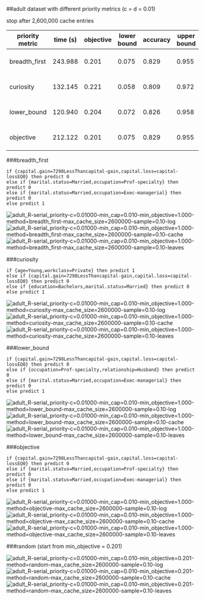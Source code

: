 ##adult dataset with different priority metrics (c = d = 0.01)

stop after 2,600,000 cache entries

| priority metric | time (s) | objective | lower bound | accuracy | upper bound | best prefix |
| --- | --- | --- | --- | --- | --- | --- |
| breadth_first | 243.988 | 0.201 | 0.075 | 0.829 | 0.955 | (43, 122, 121) |
| curiosity | 132.145 | 0.221 | 0.058 | 0.809 | 0.972 | (41, 43, 69) |
| lower_bound | 120.940 | 0.204 | 0.072 | 0.826 | 0.958 | (43, 179, 121) |
| objective | 212.122 | 0.201 | 0.075 | 0.829 | 0.955 | (43, 122, 121) |

###breadth_first

	if {capital.gain=7298LessThancapital-gain,capital.loss=capital-lossEQ0} then predict 0
	else if {marital.status=Married,occupation=Prof-specialty} then predict 0
	else if {marital.status=Married,occupation=Exec-managerial} then predict 0
	else predict 1

![adult_R-serial_priority-c=0.01000-min_cap=0.010-min_objective=1.000-method=breadth_first-max_cache_size=2600000-sample=0.10-log](../figs/adult_R-serial_priority-c=0.01000-min_cap=0.010-min_objective=1.000-method=breadth_first-max_cache_size=2600000-sample=0.10-log.png)
![adult_R-serial_priority-c=0.01000-min_cap=0.010-min_objective=1.000-method=breadth_first-max_cache_size=2600000-sample=0.10-cache](../figs/adult_R-serial_priority-c=0.01000-min_cap=0.010-min_objective=1.000-method=breadth_first-max_cache_size=2600000-sample=0.10-cache.png)
![adult_R-serial_priority-c=0.01000-min_cap=0.010-min_objective=1.000-method=breadth_first-max_cache_size=2600000-sample=0.10-leaves](../figs/adult_R-serial_priority-c=0.01000-min_cap=0.010-min_objective=1.000-method=breadth_first-max_cache_size=2600000-sample=0.10-leaves.png)

###curiosity

	if {age=Young,workclass=Private} then predict 1
	else if {capital.gain=7298LessThancapital-gain,capital.loss=capital-lossEQ0} then predict 0
	else if {education=Bachelors,marital.status=Married} then predict 0
	else predict 1

![adult_R-serial_priority-c=0.01000-min_cap=0.010-min_objective=1.000-method=curiosity-max_cache_size=2600000-sample=0.10-log](../figs/adult_R-serial_priority-c=0.01000-min_cap=0.010-min_objective=1.000-method=curiosity-max_cache_size=2600000-sample=0.10-log.png)
![adult_R-serial_priority-c=0.01000-min_cap=0.010-min_objective=1.000-method=curiosity-max_cache_size=2600000-sample=0.10-cache](../figs/adult_R-serial_priority-c=0.01000-min_cap=0.010-min_objective=1.000-method=curiosity-max_cache_size=2600000-sample=0.10-cache.png)
![adult_R-serial_priority-c=0.01000-min_cap=0.010-min_objective=1.000-method=curiosity-max_cache_size=2600000-sample=0.10-leaves](../figs/adult_R-serial_priority-c=0.01000-min_cap=0.010-min_objective=1.000-method=curiosity-max_cache_size=2600000-sample=0.10-leaves.png)

###lower_bound

	if {capital.gain=7298LessThancapital-gain,capital.loss=capital-lossEQ0} then predict 0
	else if {occupation=Prof-specialty,relationship=Husband} then predict 0
	else if {marital.status=Married,occupation=Exec-managerial} then predict 0
	else predict 1

![adult_R-serial_priority-c=0.01000-min_cap=0.010-min_objective=1.000-method=lower_bound-max_cache_size=2600000-sample=0.10-log](../figs/adult_R-serial_priority-c=0.01000-min_cap=0.010-min_objective=1.000-method=lower_bound-max_cache_size=2600000-sample=0.10-log.png)
![adult_R-serial_priority-c=0.01000-min_cap=0.010-min_objective=1.000-method=lower_bound-max_cache_size=2600000-sample=0.10-cache](../figs/adult_R-serial_priority-c=0.01000-min_cap=0.010-min_objective=1.000-method=lower_bound-max_cache_size=2600000-sample=0.10-cache.png)
![adult_R-serial_priority-c=0.01000-min_cap=0.010-min_objective=1.000-method=lower_bound-max_cache_size=2600000-sample=0.10-leaves](../figs/adult_R-serial_priority-c=0.01000-min_cap=0.010-min_objective=1.000-method=lower_bound-max_cache_size=2600000-sample=0.10-leaves.png)


###objective

	if {capital.gain=7298LessThancapital-gain,capital.loss=capital-lossEQ0} then predict 0
	else if {marital.status=Married,occupation=Prof-specialty} then predict 0
	else if {marital.status=Married,occupation=Exec-managerial} then predict 0
	else predict 1

![adult_R-serial_priority-c=0.01000-min_cap=0.010-min_objective=1.000-method=objective-max_cache_size=2600000-sample=0.10-log](../figs/adult_R-serial_priority-c=0.01000-min_cap=0.010-min_objective=1.000-method=objective-max_cache_size=2600000-sample=0.10-log.png)
![adult_R-serial_priority-c=0.01000-min_cap=0.010-min_objective=1.000-method=objective-max_cache_size=2600000-sample=0.10-cache](../figs/adult_R-serial_priority-c=0.01000-min_cap=0.010-min_objective=1.000-method=objective-max_cache_size=2600000-sample=0.10-cache.png)
![adult_R-serial_priority-c=0.01000-min_cap=0.010-min_objective=1.000-method=objective-max_cache_size=2600000-sample=0.10-leaves](../figs/adult_R-serial_priority-c=0.01000-min_cap=0.010-min_objective=1.000-method=objective-max_cache_size=2600000-sample=0.10-leaves.png)

###random (start from min_objective = 0.201)

![adult_R-serial_priority-c=0.01000-min_cap=0.010-min_objective=0.201-method=random-max_cache_size=2600000-sample=0.10-log](../figs/adult_R-serial_priority-c=0.01000-min_cap=0.010-min_objective=0.201-method=random-max_cache_size=2600000-sample=0.10-log.png)
![adult_R-serial_priority-c=0.01000-min_cap=0.010-min_objective=0.201-method=random-max_cache_size=2600000-sample=0.10-cache](../figs/adult_R-serial_priority-c=0.01000-min_cap=0.010-min_objective=0.201-method=random-max_cache_size=2600000-sample=0.10-cache.png)
![adult_R-serial_priority-c=0.01000-min_cap=0.010-min_objective=0.201-method=random-max_cache_size=2600000-sample=0.10-leaves](../figs/adult_R-serial_priority-c=0.01000-min_cap=0.010-min_objective=0.201-method=random-max_cache_size=2600000-sample=0.10-leaves.png)
